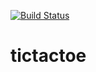 [![Build Status](https://travis-ci.org/mrm1st3r/tictactoe.svg?branch=master)](https://travis-ci.org/mrm1st3r/tictactoe)

tictactoe
=========

